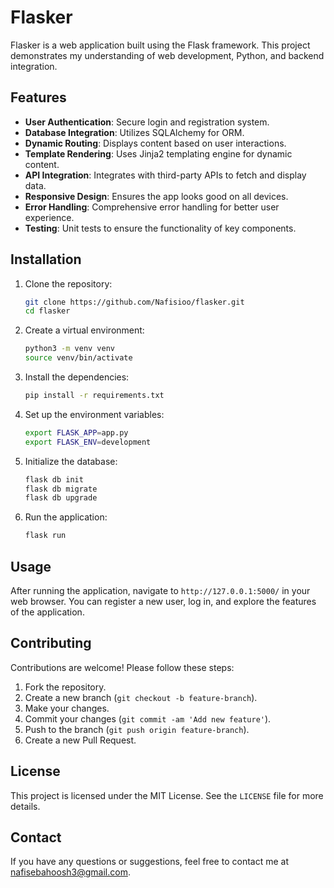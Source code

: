 # Flasker

Flasker is a web application built using the Flask framework. This project demonstrates my understanding of web development, Python, and backend integration.

## Features

- **User Authentication**: Secure login and registration system.
- **Database Integration**: Utilizes SQLAlchemy for ORM.
- **Dynamic Routing**: Displays content based on user interactions.
- **Template Rendering**: Uses Jinja2 templating engine for dynamic content.
- **API Integration**: Integrates with third-party APIs to fetch and display data.
- **Responsive Design**: Ensures the app looks good on all devices.
- **Error Handling**: Comprehensive error handling for better user experience.
- **Testing**: Unit tests to ensure the functionality of key components.

## Installation

1. Clone the repository:

    ```sh
    git clone https://github.com/Nafisioo/flasker.git
    cd flasker
    ```

2. Create a virtual environment:

    ```sh
    python3 -m venv venv
    source venv/bin/activate
    ```

3. Install the dependencies:

    ```sh
    pip install -r requirements.txt
    ```

4. Set up the environment variables:

    ```sh
    export FLASK_APP=app.py
    export FLASK_ENV=development
    ```

5. Initialize the database:

    ```sh
    flask db init
    flask db migrate
    flask db upgrade
    ```

6. Run the application:

    ```sh
    flask run
    ```

## Usage

After running the application, navigate to `http://127.0.0.1:5000/` in your web browser. You can register a new user, log in, and explore the features of the application.

## Contributing

Contributions are welcome! Please follow these steps:

1. Fork the repository.
2. Create a new branch (`git checkout -b feature-branch`).
3. Make your changes.
4. Commit your changes (`git commit -am 'Add new feature'`).
5. Push to the branch (`git push origin feature-branch`).
6. Create a new Pull Request.

## License

This project is licensed under the MIT License. See the `LICENSE` file for more details.

## Contact

If you have any questions or suggestions, feel free to contact me at nafisebahoosh3@gmail.com.
